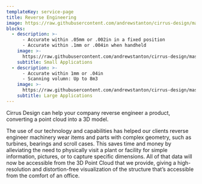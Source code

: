 ```yaml
---
templateKey: service-page
title: Reverse Engineering
image: https://raw.githubusercontent.com/andrewstanton/cirrus-design/master/src/img/content/reverse-engineer/machine.jpg
blocks:
  - description: >-
      - Accurate within .05mm or .002in in a fixed position
      - Accurate within .1mm or .004in when handheld
    image: >-
      https://raw.githubusercontent.com/andrewstanton/cirrus-design/master/src/img/content/small-applications.jpg
    subtitle: Small Applications
  - description: >-
      - Accurate within 1mm or .04in
      - Scanning volumn: Up to 8m3
    image: >-
      https://raw.githubusercontent.com/andrewstanton/cirrus-design/master/src/img/content/large-application.jpg
    subtitle: Large Applications
---
```


Cirrus Design can help your company reverse engineer a product, converting a point cloud into a 3D model.

The use of our technology and capabilities has helped our clients reverse engineer machinery wear items and parts with complex geometry, such as turbines, bearings and scroll cases. This saves time and money by alleviating the need to physically visit a plant or facility for simple information, pictures, or to capture specific dimensions. All of that data will now be accessible from the 3D Point Cloud that we provide, giving a high-resolution and distortion-free visualization of the structure that’s accessible from the comfort of an office.
